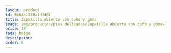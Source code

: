 ```yaml
---
layout: product
id: 6e64a1319a1d346f
title: Zapatilla abierta con cuña y goma
image: img/productos/pies delicados/Zapatilla abierta con cuña y goma=19 =beige.webp
price: 19 
tags: beige
description: 
order: 0
---
```

